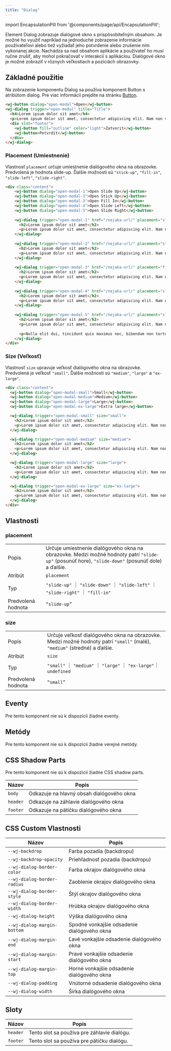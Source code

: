 ```yaml
---
title: "Dialog"
---
```


<head>
  <title>Dialog | Tlačidlo</title>
  <meta name="description" content="Element Dialog zobrazuje dialógové okno s prispôsobiteľným obsahom. Je možné ho využiť napríklad na jednoduché zobrazenie informácie používateľovi alebo tiež vyžiadať jeho potvrdenie alebo zrušenie ním vykonanej akcie." />
</head>

import EncapsulationPill from '@components/page/api/EncapsulationPill';

<EncapsulationPill type="shadow" />

Element Dialog zobrazuje dialógové okno s prispôsobiteľným obsahom. Je možné ho využiť napríklad na jednoduché zobrazenie informácie používateľovi alebo tiež vyžiadať jeho potvrdenie alebo zrušenie ním vykonanej akcie. Nachádza sa nad obsahom aplikácie a používateľ ho musí ručne zrušiť, aby mohol pokračovať v interakcii s aplikáciou. Dialógové okno je možné zobraziť v rôznych veľkostiach a pozíciách obrazovky.

## Základné použitie

Na zobrazenie komponentu Dialog sa používa komponent Button s atribútom dialog.
Pre viac informácii prejdite na stránku [Button](./button.md).


```markdown
<wj-button dialog="open-modal">Open</wj-button>
<wj-dialog trigger="open-modal" title="Title">
  <h4>Lorem ipsum dolor sit amet</h4>
  <p>Lorem ipsum dolor sit amet, consectetur adipiscing elit. Nam non vulputate velit, at volutpat nisl.</p>
  <div slot="footer">
    <wj-button fill="outline" color="light">Zatvorit</wj-button>
    <wj-button>Potvrdit</wj-button>
  </div>
</wj-dialog>
```

### Placement (Umiestnenie)

Vlastnosť `placement` určuje umiestnenie dialógového okna na obrazovke. Predvolená je hodnota slide-up. Ďalšie možnosti sú `"stick-up"`, `"fill-in"`, `"slide-left"`, `"slide-right"`. 

```html
<div class="content">
	<wj-button dialog="open-modal-1">Open Slide Up</wj-button>
	<wj-button dialog="open-modal-2">Open Stick Up</wj-button>
	<wj-button dialog="open-modal-3">Open Fill In</wj-button>
	<wj-button dialog="open-modal-4">Open Slide Left</wj-button>
	<wj-button dialog="open-modal-5">Open Slide Right</wj-button>
	
	<wj-dialog trigger="open-modal-1" href="/nejaka-url/" placement="slide-up">
	  <h2>Lorem ipsum dolor sit amet</h2>
	  <p>Lorem ipsum dolor sit amet, consectetur adipiscing elit. Nam non vulputate velit, at volutpat nisl. Pellentesque nec urna cursus, euismod nunc a, laoreet massa.</p>
	</wj-dialog>
	
	<wj-dialog trigger="open-modal-2" href="/nejaka-url/" placement="stick-up">
	  <h2>Lorem ipsum dolor sit amet</h2>
	  <p>Lorem ipsum dolor sit amet, consectetur adipiscing elit. Nam non vulputate velit, at volutpat nisl.</p>
	</wj-dialog>
	
	<wj-dialog trigger="open-modal-3" href="/nejaka-url/" placement="fill-in">
	  <h2>Lorem ipsum dolor sit amet</h2>
	  <p>Lorem ipsum dolor sit amet, consectetur adipiscing elit. Nam non vulputate velit, at volutpat nisl.</p>
	</wj-dialog>
	
	<wj-dialog trigger="open-modal-4" href="/nejaka-url/" placement="slide-left">
	  <h2>Lorem ipsum dolor sit amet</h2>
	  <p>Lorem ipsum dolor sit amet, consectetur adipiscing elit. Nam non vulputate velit, at volutpat nisl.</p>
	</wj-dialog>
	
	<wj-dialog trigger="open-modal-5" href="/nejaka-url/" placement="slide-right">
	  <h2>Lorem ipsum dolor sit amet</h2>
	  <p>Lorem ipsum dolor sit amet, consectetur adipiscing elit. Nam non vulputate velit, at volutpat nisl.</p>
	
	  <p>Nulla elit dui, tincidunt quis maximus nec, bibendum non tortor. Donec quam metus, tristique at erat ut, rhoncus volutpat justo.</p>
	</wj-dialog>
</div>
```

### Size (Veľkosť)

Vlastnosť `size` upravuje veľkosť dialógového okna na obrazovke. Predvolená je veľkosť `"small"`. Ďalšie možnosti sú `"medium"`, `"large"` a `"ex-large"`. 

```html
<div class="content">
  <wj-button dialog="open-modal-small">Small</wj-button>
  <wj-button dialog="open-modal-medium">Medium</wj-button>
  <wj-button dialog="open-modal-large">Large</wj-button>
  <wj-button dialog="open-modal-ex-large">Extra large</wj-button>

  <wj-dialog trigger="open-modal-small" size="small">
    <h2>Lorem ipsum dolor sit amet</h2>
    <p>Lorem ipsum dolor sit amet, consectetur adipiscing elit. Nam non vulputate velit, at volutpat nisl. Pellentesque nec urna cursus, euismod nunc a, laoreet massa. Integer quis felis malesuada, faucibus mauris nec, aliquam velit.</p>
  </wj-dialog>

  <wj-dialog trigger="open-modal-medium" size="medium">
    <h2>Lorem ipsum dolor sit amet</h2>
    <p>Lorem ipsum dolor sit amet, consectetur adipiscing elit. Nam non vulputate velit, at volutpat nisl.</p>
  </wj-dialog>

  <wj-dialog trigger="open-modal-large" size="large">
    <h2>Lorem ipsum dolor sit amet</h2>
    <p>Lorem ipsum dolor sit amet, consectetur adipiscing elit. Nam non vulputate velit, at volutpat nisl.</p>
  </wj-dialog>

  <wj-dialog trigger="open-modal-ex-large" size="ex-large">
    <h2>Lorem ipsum dolor sit amet</h2>
    <p>Lorem ipsum dolor sit amet, consectetur adipiscing elit. Nam non vulputate velit, at volutpat nisl.</p>
  </wj-dialog>
</div>
```

## Vlastnosti

### **placement**

|  |  |
| --- | --- |
| Popis | Určuje umiestnenie dialógového okna na obrazovke. Medzi možné hodnoty patrí `"slide-up"` (posunúť hore), `"slide-down"` (posunúť dole) a ďalšie. |
| Atribút | `placement` |
| Typ | `"slide-up"` ｜ `"slide-down"` ｜ `"slide-left"` ｜ `"slide-right"` ｜ `"fill-in"`  |
| Predvolená hodnota | `“slide-up”` |

### size

|  |  |
| --- | --- |
| Popis | Určuje veľkosť dialógového okna na obrazovke. Medzi možné hodnoty patrí `"small"` (malé), `"medium"` (stredné) a ďalšie. |
| Atribút | `size` |
| Typ | `"small"` ｜ `"medium"` ｜ `"large"` ｜ `"ex-large"`｜ `undefined` |
| Predvolená hodnota | `“small”` |

## Eventy[](https://ionicframework.com/docs/api/badge#events)

Pre tento komponent nie sú k dispozícii žiadne eventy.

## Metódy[](https://ionicframework.com/docs/api/badge#methods)

Pre tento komponent nie sú k dispozícii žiadne verejné metódy.

## CSS Shadow Parts[](https://ionicframework.com/docs/api/badge#css-shadow-parts)

Pre tento komponent nie sú k dispozícií žiadne CSS shadow parts.

| Názov | Popis |
| --- | --- |
| `body` | Odkazuje na hlavný obsah dialógového okna |
| `header` | Odkazuje na záhlavie dialógového okna |
| `footer` | Odkazuje na pätičku dialógového okna |

## CSS Custom Vlastnosti

| Názov | Popis |
| --- | --- |
| `--wj-backdrop` | Farba pozadia (backdropu) |
| `--wj-backdrop-opacity` | Priehľadnosť pozadia (backdropu) |
| `--wj-dialog-border-color` | Farba okrajov dialógového okna |
| `--wj-dialog-border-radius` | Zaoblenie okrajov dialógového okna |
| `--wj-dialog-border-style` | Štýl okrajov dialógového okna |
| `--wj-dialog-border-width` | Hrúbka okrajov dialógového okna |
| `--wj-dialog-height` | Výška dialógového okna |
| `--wj-dialog-margin-bottom` | Spodné vonkajšie odsadenie dialógového okna |
| `--wj-dialog-margin-end` | Ľavé vonkajšie odsadenie dialógového okna |
| `--wj-dialog-margin-start` | Pravé vonkajšie odsadenie dialógového okna |
| `--wj-dialog-margin-top` | Horné vonkajšie odsadenie dialógového okna |
| `--wj-dialog-padding` | Vnútorné odsadenie dialógového okna |
| `--wj-dialog-width` | Šírka dialógového okna |

## Sloty[](https://ionicframework.com/docs/api/button#slots)

| Názov | Popis |
| --- | --- |
| `header` | Tento slot sa používa pre záhlavie dialógu. |
| `footer` | Tento slot sa používa pre pätičku dialógu. |
